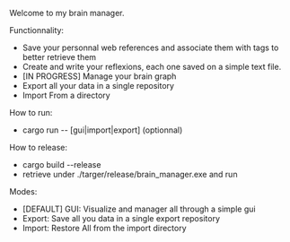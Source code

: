 Welcome to my brain manager. 

Functionnality:

- Save your personnal web references and associate them with tags to better retrieve them
- Create and write your reflexions, each one saved on a simple text file.
- [IN PROGRESS] Manage your brain graph
- Export all your data in a single repository
- Import From a directory

How to run:
- cargo run -- [gui|import|export] (optionnal)

How to release:

- cargo build --release 
- retrieve under ./targer/release/brain_manager.exe and run

Modes:
- [DEFAULT] GUI: Visualize and manager all through a simple gui 
- Export: Save all you data in a single export repository 
- Import: Restore All from the import directory 